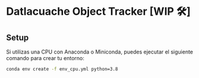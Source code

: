 # Datlacuache Object Tracker [WIP 🛠]


## Setup

Si utilizas una CPU con Anaconda o Miniconda, puedes ejecutar el siguiente 
comando para crear tu entorno:

```bash
conda env create -f env_cpu.yml python=3.8
```